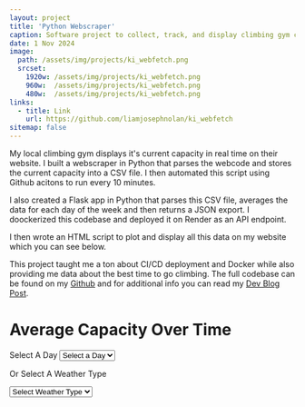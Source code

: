 ```yaml
---
layout: project
title: 'Python Webscraper'
caption: Software project to collect, track, and display climbing gym capacity 
date: 1 Nov 2024 
image: 
  path: /assets/img/projects/ki_webfetch.png
  srcset: 
    1920w: /assets/img/projects/ki_webfetch.png
    960w:  /assets/img/projects/ki_webfetch.png
    480w:  /assets/img/projects/ki_webfetch.png
links:
  - title: Link
    url: https://github.com/liamjosephnolan/ki_webfetch
sitemap: false
---
```


My local climbing gym displays it's current capacity in real time on their website. I built a webscraper in Python that parses the webcode and stores the current capacity into a CSV file. I then automated this script using Github acitons to run every 10 minutes. 

I also created a Flask app in Python that parses this CSV file, averages the data for each day of the week and then returns a JSON export. I doockerized this codebase and deployed it on Render as an API endpoint.

I then wrote an HTML script to plot and display all this data on my website which you can see below.

This project taught me a ton about CI/CD deployment and Docker while also providing me data about the best time to go climbing. The full codebase can be found on my [Github](https://github.com/liamjosephnolan/ki_webfetch) and for additional info you can read my [Dev Blog Post](https://liamjosephnolan.com/docs/web_scraper/).

<h1>Average Capacity Over Time</h1>
<h>Select A Day</h>
<select id="daySelector">
<option value="" disabled selected>Select a Day</option>
<option value="Monday">Monday</option>
<option value="Tuesday">Tuesday</option>
<option value="Wednesday">Wednesday</option>
<option value="Thursday">Thursday</option>
<option value="Friday">Friday</option>
<option value="Saturday">Saturday</option>
<option value="Sunday">Sunday</option>
</select>

<h>Or Select A Weather Type</h>

<select id="weatherSelector">
<option value="" disabled selected>Select Weather Type</option>
<option value="Sunny">Sunny</option>
<option value="Cloudy">Cloudy</option>
</select>

<script src="https://cdn.jsdelivr.net/npm/chart.js"></script>

<div>
<canvas id="myChart"></canvas>
</div>


<script>
// References to the dropdowns
const daySelector = document.getElementById('daySelector');
const weatherSelector = document.getElementById('weatherSelector');

// Variable to store API data
let allData = {};
const today = new Date().toLocaleString('en-US', { weekday: 'long' });

// Initialize Chart.js chart
const ctx = document.getElementById('myChart').getContext('2d');
const chart = new Chart(ctx, {
type: 'line',
data: {
labels: [],
datasets: [{
label: 'Average Capacity (Percentage)',
data: [],
borderColor: 'rgba(75, 192, 192, 1)',
backgroundColor: 'rgba(75, 192, 192, 0.2)',
borderWidth: 2,
fill: true
}]
},
options: {
responsive: true,
scales: {
y: {
beginAtZero: true,
max: 100,
title: { display: true, text: 'Capacity' }
},
x: {
title: { display: true, text: 'Time' },
min: '09:00:00',
max: '22:00:00'
}
}
}
});

// Function to update the chart with selected data
function updateChart(key) {
const keyData = allData[key] || [];
chart.data.labels = keyData.map(entry => entry.TimeOfDay);
chart.data.datasets[0].data = keyData.map(entry => entry.Capacity);
chart.update();
}

// Fetch API data and set up dropdown functionality
fetch('https://ki-webfetch.onrender.com/api/average_capacity')
.then(response => {
if (!response.ok) throw new Error('Failed to fetch API data');
return response.json();
})
.then(data => {
// Store data in the global variable
allData = data;

// Event listener for the day selector
daySelector.addEventListener('change', () => {
const selectedKey = daySelector.value;

// Clear the weather selector
weatherSelector.value = "";

// Update chart with the selected day's data
if (allData[selectedKey]) {
updateChart(selectedKey);
} else {
console.warn(`No data available for: ${selectedKey}`);
}
});

// Event listener for the weather selector
weatherSelector.addEventListener('change', () => {
const selectedKey = weatherSelector.value;

// Clear the day selector
daySelector.value = "";

// Update chart with the selected weather type's data
if (allData[selectedKey]) {
updateChart(selectedKey);
} else {
console.warn(`No data available for: ${selectedKey}`);
}
});

// Automatically select today's data if available
if (allData[today]) {
daySelector.value = today;
updateChart(today);
} else {
console.warn('No data available for today:', today);
}
})
.catch(error => {
console.error('Error fetching data:', error);
document.body.innerHTML += '<h2>Error loading data. Please try again later.</h2>';
});
</script>
